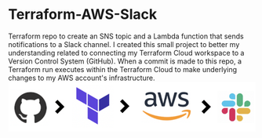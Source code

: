 # Terraform-AWS-Slack
Terraform repo to create an SNS topic and a Lambda function that sends notifications to a Slack channel.
I created this small project to better my understanding related to connecting my Terraform Cloud workspace to a Version Control System (GitHub). When a commit is made to this repo, a Terraform run executes within the Terraform Cloud to make underlying changes to my AWS account's infrastructure.
![alt text](image.png)
